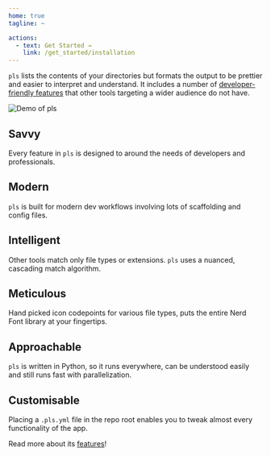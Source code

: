 ```yaml
---
home: true
tagline: ~

actions:
  - text: Get Started →
    link: /get_started/installation
---
```


`pls` lists the contents of your directories but formats the output to be
prettier and easier to interpret and understand. It includes a number of
[developer-friendly features](./features) that other tools targeting a wider
audience do not have.

![Demo of `pls`](https://raw.githubusercontent.com/dhruvkb/pls/main/readme_assets/demo.png)

<div class="features">
  <div class="feature">
    <h2>Savvy</h2>
    <p>
      Every feature in <code>pls</code> is designed to around the needs of developers and professionals.
    </p>
  </div>

  <div class="feature">
    <h2>Modern</h2>
    <p>
      <code>pls</code> is built for modern dev workflows involving lots of scaffolding and config files.
    </p>
  </div>

  <div class="feature">
    <h2>Intelligent</h2>
    <p>
      Other tools match only file types or extensions. <code>pls</code> uses a nuanced, cascading match algorithm.
    </p>
  </div>

  <div class="feature">
    <h2>Meticulous</h2>
    <p>
      Hand picked icon codepoints for various file types, puts the entire Nerd Font library at your fingertips.
    </p>
  </div>

  <div class="feature">
    <h2>Approachable</h2>
    <p>
      <code>pls</code> is written in Python, so it runs everywhere, can be understood easily and still runs fast with parallelization.
    </p>
  </div>

  <div class="feature">
    <h2>Customisable</h2>
    <p>
      Placing a <code>.pls.yml</code> file in the repo root enables you to tweak almost every functionality of the app.
    </p>
  </div>
</div>

Read more about its [features](./features)!
